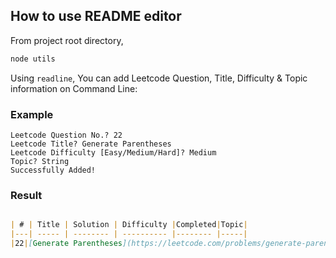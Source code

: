 ## How to use README editor

From project root directory,

```js
node utils
```

Using `readline`, You can add Leetcode Question, Title, Difficulty & Topic information on Command Line:

### Example

```
Leetcode Question No.? 22
Leetcode Title? Generate Parentheses
Leetcode Difficulty [Easy/Medium/Hard]? Medium
Topic? String
Successfully Added!
```

### Result

```markdown

| # | Title | Solution | Difficulty |Completed|Topic|
|---| ----- | -------- | ---------- |-------- |-----|
|22|[Generate Parentheses](https://leetcode.com/problems/generate-parentheses/)|[JavaScript](./String/22_generate-parentheses.md)|![Medium](https://img.shields.io/badge/-Medium-orange)|✔️|String|

```